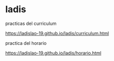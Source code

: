 # ladis


practicas del curriculum


https://ladislao-19.github.io/ladis/curriculum.html 

practica del horario

https://ladislao-19.github.io/ladis/horario.html

